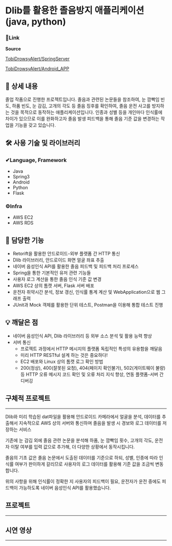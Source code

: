 # Dlib를 활용한 졸음방지 애플리케이션 (java, python)

### 🔗Link

**Source**

[TobiDrowsyAlert/SpringServer](https://github.com/TobiDrowsyAlert/SpringServer)

[TobiDrowsyAlert/Android_APP](https://github.com/TobiDrowsyAlert/Android_APP)

## 📖 상세 내용

졸업 작품으로 진행한 프로젝트입니다.  졸음과 관련된 논문들을 참조하여, 눈 깜빡임 빈도, 하품 빈도, 눈 감김, 고개의 각도 등 졸음 징후를 확인하여, 졸음 운전 사고를 방지하는 것을 목적으로 동작하는 애플리케이션입니다. 인종과 성별 등을 개인마다 인식률에 차이가 있으므로 이를 완화하고자 졸음 발생 피드백을 통해 졸음 기준 값을 변경하는 작업을 기능을 갖고 있습니다. 

## 🛠️ 사용 기술 및 라이브러리

### ✔Language, Framework

- Java
- Spring3
- Android
- Python
- Flask

### ⚙Infra

- AWS EC2
- AWS RDS

## 📱 담당한 기능

- Retorift을 활용한 안드로이드-외부 플랫폼 간 HTTP 통신
- Dlib 라이브러리, 안드로이드 화면 얼굴 좌표 추출
- 네이버 음성인식 API를 활용한 졸음 피드백 및 피드백 처리 프로세스
- Spring을 통한 기본적인 유저 관련 기능들
- 사용자 로그 계산을 통한 졸음 인식 기준 값 변경
- AWS EC2 상의 톰캣 서버, Flask 서버 배포
- 운전자 취약시간 분석, 정보 갱신, 인식률 통계 계산 및 WebApplication으로 웹 그래프 출력
- JUnit과 Mock 객체를 활용한 단위 테스트, Postman을 이용해 통합 테스트 진행

## 💡 깨달은 점

- 네이버 음성인식 API, Dlib 라이브러리 등 외부 소스 분석 및 활용 능력 향상
- 서버 통신
    - 프로젝트 과정에서 HTTP 메시지의 플랫폼 독립적인 특성의 유용함을 깨달음
    - 미리 HTTP RESTful 설계 하는 것은 중요하다!
    - EC2 배포와 Linux 상의 톰캣 로그 확인 방법
    - 200(정상), 400(잘못된 요청), 404(페이지 확인불가), 502(게이트웨이 불량) 등 HTTP 오류 메시지 코드 확인 및 오류 처리 지식 향상, 연동 플랫폼-서버 간 디버깅

## 구체적 프로젝트

---

Dlib와 미리 학습된 dat파일을 활용해 안드로이드 카메라에서 얼굴을 분석, 데이터를 추출해서 지속적으로 AWS 상의 서버와 통신하며 졸음을 발생 시 경보와 로그 데이터를 저장하는 서비스

기존에 눈 감김 외에 졸음 관련 논문을 분석해 하품, 눈 깜빡임 횟수, 고개의 각도, 운전자 이탈 여부를 입력 값으로 추가해, 더 다양한 상황에서 동작시킵니다.

졸음의 기초 값은 졸음 논문에서 도출된 데이터를 기준으로 하되, 성별, 인종에 따라 인식률 여부가 판이하게 갈리므로 사용자의 로그 데이터를 활용해 기준 값을 조금씩 변동합니다.

위의 사항을 위해 인식률이 정확한 지 사용자의 피드백이 필요, 운전자가 운전 중에도 피드백이 가능하도록 네이버 음성인식 API를 활용했습니다.

## 프로젝트

---

## 시연 영상

---
